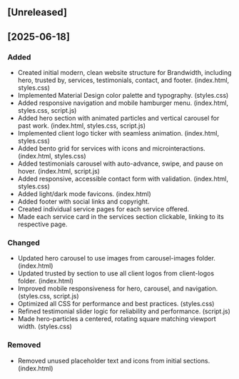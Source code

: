 ## [Unreleased]

## [2025-06-18]
### Added
- Created initial modern, clean website structure for Brandwidth, including hero, trusted by, services, testimonials, contact, and footer. (index.html, styles.css)
- Implemented Material Design color palette and typography. (styles.css)
- Added responsive navigation and mobile hamburger menu. (index.html, styles.css, script.js)
- Added hero section with animated particles and vertical carousel for past work. (index.html, styles.css, script.js)
- Implemented client logo ticker with seamless animation. (index.html, styles.css)
- Added bento grid for services with icons and microinteractions. (index.html, styles.css)
- Added testimonials carousel with auto-advance, swipe, and pause on hover. (index.html, script.js)
- Added responsive, accessible contact form with validation. (index.html, styles.css)
- Added light/dark mode favicons. (index.html)
- Added footer with social links and copyright.
- Created individual service pages for each service offered.
- Made each service card in the services section clickable, linking to its respective page.

### Changed
- Updated hero carousel to use images from carousel-images folder. (index.html)
- Updated trusted by section to use all client logos from client-logos folder. (index.html)
- Improved mobile responsiveness for hero, carousel, and navigation. (styles.css, script.js)
- Optimized all CSS for performance and best practices. (styles.css)
- Refined testimonial slider logic for reliability and performance. (script.js)
- Made hero-particles a centered, rotating square matching viewport width. (styles.css)

### Removed
- Removed unused placeholder text and icons from initial sections. (index.html) 